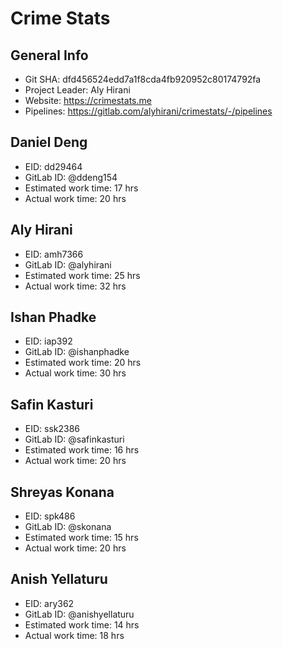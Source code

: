 # Crime Stats

## General Info
* Git SHA: dfd456524edd7a1f8cda4fb920952c80174792fa
* Project Leader: Aly Hirani
* Website: https://crimestats.me
* Pipelines: https://gitlab.com/alyhirani/crimestats/-/pipelines

## Daniel Deng
* EID: dd29464
* GitLab ID: @ddeng154
* Estimated work time: 17 hrs
* Actual work time: 20 hrs

## Aly Hirani
* EID: amh7366
* GitLab ID: @alyhirani
* Estimated work time: 25 hrs
* Actual work time: 32 hrs

## Ishan Phadke
* EID: iap392
* GitLab ID: @ishanphadke
* Estimated work time: 20 hrs
* Actual work time: 30 hrs

## Safin Kasturi
* EID: ssk2386
* GitLab ID: @safinkasturi
* Estimated work time: 16 hrs
* Actual work time: 20 hrs

## Shreyas Konana
* EID: spk486
* GitLab ID: @skonana
* Estimated work time: 15 hrs
* Actual work time: 20 hrs

## Anish Yellaturu
* EID: ary362
* GitLab ID: @anishyellaturu
* Estimated work time: 14 hrs
* Actual work time: 18 hrs
